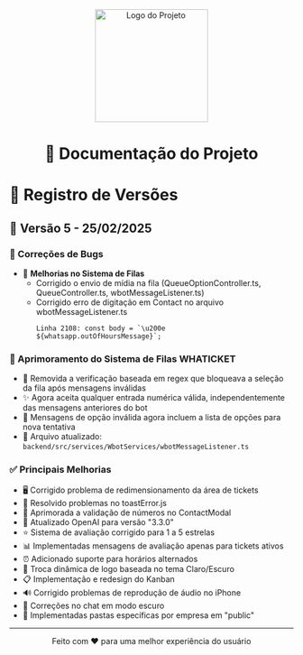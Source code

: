 <div align="center">
  <img src="https://cdn.jsdelivr.net/gh/packtypebot/imagens/logo.webp" alt="Logo do Projeto" width="200">
  <h1>🚀 Documentação do Projeto</h1>
</div>

# 📝 Registro de Versões

## 🌟 Versão 5 - 25/02/2025

### 🔧 Correções de Bugs

- 🔄 **Melhorias no Sistema de Filas**
  - Corrigido o envio de mídia na fila (QueueOptionController.ts, QueueController.ts, wbotMessageListener.ts)
  - Corrigido erro de digitação em Contact no arquivo wbotMessageListener.ts
    ```
    Linha 2108: const body = `\u200e ${whatsapp.outOfHoursMessage}`;
    ```

### 🎯 Aprimoramento do Sistema de Filas WHATICKET

- 🔄 Removida a verificação baseada em regex que bloqueava a seleção da fila após mensagens inválidas
- ✨ Agora aceita qualquer entrada numérica válida, independentemente das mensagens anteriores do bot
- 📝 Mensagens de opção inválida agora incluem a lista de opções para nova tentativa
- 📂 Arquivo atualizado: `backend/src/services/WbotServices/wbotMessageListener.ts`

### ✅ Principais Melhorias

- 🖥️ Corrigido problema de redimensionamento da área de tickets
- 🔔 Resolvido problemas no toastError.js
- 📱 Aprimorada a validação de números no ContactModal
- 🤖 Atualizado OpenAI para versão "3.3.0"
- ⭐ Sistema de avaliação corrigido para 1 a 5 estrelas
- 📊 Implementadas mensagens de avaliação apenas para tickets ativos
- ⏰ Adicionado suporte para horários alternados
- 🎨 Troca dinâmica de logo baseada no tema Claro/Escuro
- 📋 Implementação e redesign do Kanban
- 🔊 Corrigido problemas de reprodução de áudio no iPhone
- 🌙 Correções no chat em modo escuro
- 📁 Implementadas pastas específicas por empresa em "public"

---

<div align="center">
  <p>Feito com ❤️ para uma melhor experiência do usuário</p>
</div>
